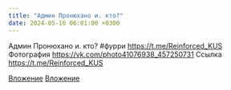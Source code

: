 ```yaml
---
title: "Админ Пронюхано и. кто?"
date: 2024-05-16 06:01:00 +0300
---
```


Админ Пронюхано и. кто?
#фурри
https://t.me/Reinforced_KUS
Фотография
<a class="vk-attach" href="https://vk.com/photo41076938_457250731">https://vk.com/photo41076938_457250731</a>
Ссылка
https://t.me/Reinforced_KUS

<a class="vk-attach" href="https://vk.com/photo41076938_457250731">Вложение</a>
[Вложение](https://t.me/Reinforced_KUS)
